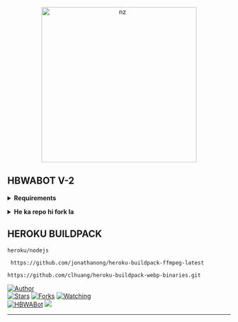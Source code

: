 <p align="center">
<img src="https://telegra.ph/file/910eec69750ced676b2a1.jpg" alt="nz" width="350"/>
</p>

## HBWABOT V-2
</details>

<!-- Requirements -->
<b><details><summary>Requirements</summary></b>
* Qr code link luh nan hian i phone a tang ni lo in, mi dang phone a tangin emaw i laptop atangin Qr-Code link ah hian lut la
* I WhatsApp link device a tangin scan tur [Hmet rawh](https://replit.com/@HBMods/HBWABot2?v=1?outputonly=1&lite=1#index.js)
* Chuan i WhatsApp-ah lut la Settings luh na bul ah khan, WhatsApp link device a tangin Qr-Code chu i scan thei ang
* Heroku Account ila nei loh chuan [hmet rawh](https://signup.heroku.com/login)
* Railway account ila nei loh chuan [hmet rawh](https://railway.app)

</details>

<!-- Start via Heroku -->
<b><details><summary>He ka repo hi fork la</summary></b>
* He Repo hi fork la [Hmet rawh](https://github.com/HBMods-OFC/HBWABot-v2/fork)
* Deploy chhung hi minute 5-10 ani thin a lo nghak zel dawn nia 
* I deploy zo hunah logs kha check la 

<br>

</details>

## HEROKU BUILDPACK

```
heroku/nodejs
```
```
 https://github.com/jonathanong/heroku-buildpack-ffmpeg-latest
```
```
https://github.com/clhuang/heroku-buildpack-webp-binaries.git
```

<a href="https://github.com/HBMods-OFC"><img title="Author" src="https://img.shields.io/badge/Author-HBMods-blue.svg?color=FFA161FF&style=for-the-badge&logo=github" /></a>  
<a href="https://github.com/HBMods-OFC/HBWABot-v2"><img title="Stars" src="https://img.shields.io/github/stars/HBMods-OFC/HBWABot-v2?color=FFA161FF&style=flat-square" /></a>
<a href="https://github.com/HBMods-OFC/HBWABot-v2/network/members"><img title="Forks" src="https://img.shields.io/github/forks/HBMods-OFC/HBWABot-v2?color=FFA161FF&style=flat-square" /></a>
<a href="https://github.com/HBMods-OFC/HBWABot-v2/watchers"><img title="Watching" src="https://img.shields.io/github/watchers/HBMods-OFC/HBWABot-v2?label=watchers&color=FFA161FF&style=flat-square" /></a> <br>
<a href="https://chat.whatsapp.com/DVjOS8G9xqgFoXfNy6HYAK"><img title="HBWABot" src="https://img.shields.io/badge/WhatsApp-Group-blue.svg?color=FFA161FF&style=for-the-badge&logo=whatsapp" /></a> 
<a href="https://youtube.com/c/HBSuantakOfficialChannel"><img src="https://img.shields.io/badge/HBMods-Channel-ff0000?style=for-the-badge&logo=youtube&logoColor=ff000000&link=https://youtube.com/c/HBSuantakOfficialChannel" /><br>
</details>

----
